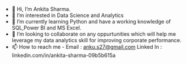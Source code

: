 - 👋 Hi, I’m Ankita Sharma.
- 👀 I’m interested in Data Science and Analytics
- 🌱 I’m currently learning Python and have a working knowledge of SQL,Power BI and MS Excel.
- 💞️ I’m looking to collaborate on any oppurtunities which will help me leverage my data analytics skill for improving corporate performance.
- 📫 How to reach me - Email : anku.s27@gmail.com
                       Linked In : linkedin.com/in/ankita-sharma-09b5b615a

<!---
AnkitaS27/AnkitaS27 is a ✨ special ✨ repository because its `README.md` (this file) appears on your GitHub profile.
You can click the Preview link to take a look at your changes.
--->
